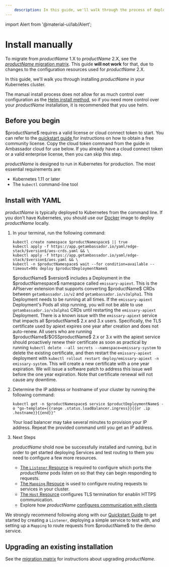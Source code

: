 ```yaml
---
    description: In this guide, we'll walk through the process of deploying $productName$ in Kubernetes for ingress routing.
---
```


import Alert from '@material-ui/lab/Alert';

# Install manually

<Alert severity="warning">

  To migrate from $productName$ 1.X to $productName$ 2.X, see the
  [$productName$ migration matrix](../migration-matrix/).  This guide
  **will not work** for that, due to changes to the configuration
  resources used for $productName$ 2.X.

</Alert>

In this guide, we'll walk you through installing $productName$ in your Kubernetes cluster.

The manual install process does not allow for as much control over configuration
as the [Helm install method](../helm), so if you need more control over your $productName$
installation, it is recommended that you use helm.

## Before you begin

   <Alert severity="warning">
     $productName$ requires a valid license or cloud connect token to start. You can refer to the <a href="https://www.getambassador.io/docs/edge-stack/latest/tutorials/getting-started">quickstart guide </a>
     for instructions on how to obtain a free community license. Copy the cloud token command from the guide in Ambassador cloud for use below. If you already have a cloud connect token or
     a valid enterprise license, then you can skip this step.
   </Alert>

$productName$ is designed to run in Kubernetes for production. The most essential requirements are:

* Kubernetes 1.11 or later
* The `kubectl` command-line tool

## Install with YAML

$productName$ is typically deployed to Kubernetes from the command line. If you don't have Kubernetes, you should use our [Docker](../docker) image to deploy $productName$ locally.

1. In your terminal, run the following command:

    ```
    kubectl create namespace $productNamespace$ || true
    kubectl apply -f https://app.getambassador.io/yaml/edge-stack/$version$/aes-crds.yaml && \
    kubectl apply -f https://app.getambassador.io/yaml/edge-stack/$version$/aes.yaml && \
    kubectl -n $productNamespace$ wait --for condition=available --timeout=90s deploy $productDeploymentName$
    ```

   <Alert severity="info">
     $productName$ $version$ includes a Deployment in the $productNamespace$ namespace
     called <code>emissary-apiext</code>. This is the APIserver extension
     that supports converting $productName$ CRDs between <code>getambassador.io/v2</code>
     and <code>getambassador.io/v3alpha1</code>. This Deployment needs to be running at
     all times.
   </Alert>

   <Alert severity="warning">
     If the <code>emissary-apiext</code> Deployment's Pods all stop running,
     you will not be able to use <code>getambassador.io/v3alpha1</code> CRDs until restarting
     the <code>emissary-apiext</code> Deployment.
   </Alert>

   <Alert severity="warning">
    There is a known issue with the <code>emissary-apiext</code> service that impacts all $productName$ 2.x and 3.x users. Specifically, the TLS certificate used by apiext expires one year after creation and does not auto-renew. All users who are running $productName$/$OSSproductName$ 2.x or 3.x with the apiext service should proactively renew their certificate as soon as practical by running <code>kubectl delete --all secrets --namespace=emissary-system</code> to delete the existing certificate, and then restart the <code>emissary-apiext</code> deployment with <code>kubectl rollout restart deploy/emissary-apiext -n emissary-system</code>.
    This will create a new certificate with a one year expiration. We will issue a software patch to address this issue well before the one year expiration. Note that certificate renewal will not cause any downtime.
   </Alert>

2. Determine the IP address or hostname of your cluster by running the following command:

    ```
    kubectl get -n $productNamespace$ service $productDeploymentName$ -o "go-template={{range .status.loadBalancer.ingress}}{{or .ip .hostname}}{{end}}"
    ```

    Your load balancer may take several minutes to provision your IP address. Repeat the provided command until you get an IP address.

3. Next Steps

   $productName$ shold now be successfully installed and running, but in order to get started deploying Services and test routing to them you need to configure a few more resources.

   - [The `Listener` Resource](../../running/listener/) is required to configure which ports the $productName$ pods listen on so that they can begin responding to requests.
   - [The `Mapping` Resouce](../../using/intro-mappings/) is used to configure routing requests to services in your cluster.
   - [The `Host` Resource](../../running/host-crd/) configures TLS termination for enablin HTTPS communication.
   - Explore how $productName$ [configures communication with clients](../../../howtos/configure-communications)

  <Alert severity="info">
     We strongly recommend following along with our <a href="../../../tutorials/getting-started">Quickstart Guide</a> to get started by creating a <code>Listener</code>, deploying a simple service to test with, and setting up a <code>Mapping</code> to route requests from $productName$ to the demo service.
  </Alert>

## Upgrading an existing installation

See the [migration matrix](../migration-matrix) for instructions about upgrading
$productName$.
